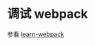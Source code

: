 # 调试 webpack

参看 [learn-webpack](https://github.com/cloudyan/learn-webpack/tree/master/packages/vscode-debug)
